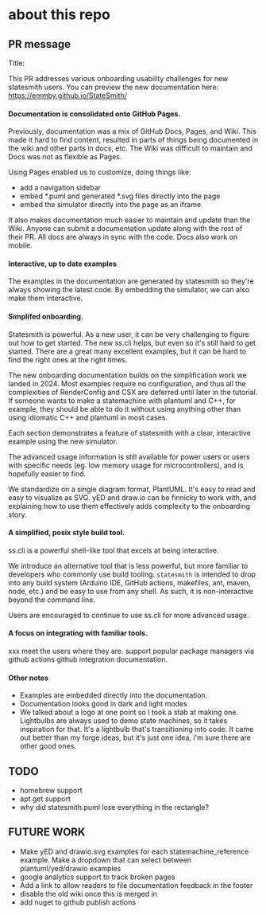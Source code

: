 # about this repo

## PR message
Title: 

This PR addresses various onboarding usability challenges for new statesmith users.
You can preview the new documentation here: https://emmby.github.io/StateSmith/

#### Documentation is consolidated onto GitHub Pages.
Previously, documentation was a mix
of GitHub Docs, Pages, and Wiki. This made it hard to find content, resulted in parts
of things being documented in the wiki and other parts in docs, etc. The Wiki was difficult
to maintain and Docs was not as flexible as Pages. 

Using Pages enabled us to customize, doing things like:
* add a navigation sidebar
* embed *.puml and generated *.svg files directly into the page
* embed the simulator directly into the page as an iframe

It also makes documentation much easier to maintain and update than the Wiki. Anyone can submit a documentation
update along with the rest of their PR. All docs are always in sync with the code. Docs also work on mobile.

#### Interactive, up to date examples

The examples in the documentation are generated by statesmith so they're always showing the latest code. By embedding
the simulator, we can also make them interactive.

#### Simplifed onboarding.

Statesmith is powerful. As a new user, it can be very challenging to figure out how to get started. The new ss.cli helps, but even so it's still hard to get started. There are a great many excellent examples, but it can be hard to find the right ones at the right times.

The new onboarding documentation builds on the simplification work we landed in 2024. Most examples require no configuration, and thus all the complexities of RenderConfig and CSX are deferred until later in the tutorial. If someone wants to make a statemachine with plantuml and C++, for example, they should be able to do it without using anything other than using idiomatic C++ and plantuml in most cases.

Each section demonstrates a feature of statesmith with a clear, interactive example using the new simulator.

The advanced usage information is still available for power users or users with specific needs (eg. low memory usage for microcontrollers), and is hopefully easier to find.

We standardize on a single diagram format, PlantUML. It's easy to read and easy to visualize as SVG. yED and draw.io can be finnicky to work with, and explaining how to use them effectively adds complexity to the onboarding story.

#### A simplified, posix style build tool.
ss.cli is a powerful shell-like tool that excels at being interactive.

We introduce an alternative tool that is less powerful, but more familiar to developers who commonly use build tooling. `statesmith` is intended to drop into any build system (Arduino IDE, GitHub actions, makefiles, ant, maven, node, etc.) and be easy to use from any shell. As such, it is non-interactive beyond the command line.

Users are encouraged to continue to use ss.cli for more advanced usage.

#### A focus on integrating with familiar tools.
xxx
meet the users where they are. support popular package managers via github actions
github integration documentation.

#### Other notes

* Examples are embedded directly into the documentation.
* Documentation looks good in dark and light modes
* We talked about a logo at one point so I took a stab at making one. Lightbulbs are always 
  used to demo state machines, so it takes inspiration for that. It's a lightbulb that's transitioning 
  into code. It came out better than my forge ideas, but it's just one idea, i'm sure there are other good ones.





## TODO
* homebrew support
* apt get support
* why did statesmith.puml lose everything in the rectangle?


## FUTURE WORK
* Make yED and drawio.svg examples for each statemachine_reference example.
  Make a dropdown that can select between plantuml/yed/drawio examples
* google analytics support to track broken pages
* Add a link to allow readers to file documentation feedback in the footer
* disable the old wiki once this is merged in
* add nuget to github publish actions
